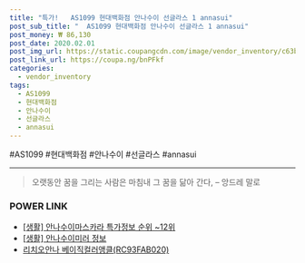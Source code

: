 ```yaml
--- 
title: "특가!   AS1099 현대백화점 안나수이 선글라스 1 annasui" 
post_sub_title: "  AS1099 현대백화점 안나수이 선글라스 1 annasui" 
post_money: ₩ 86,130 
post_date: 2020.02.01 
post_img_url: https://static.coupangcdn.com/image/vendor_inventory/c63b/7de4aa6c19d1e5ca950e96a569fa50429d73147eaf258558d8a7e2838958.jpg 
post_link_url: https://coupa.ng/bnPFkf 
categories: 
  - vendor_inventory 
tags: 
  - AS1099 
  - 현대백화점 
  - 안나수이 
  - 선글라스 
  - annasui 
--- 
```

  #AS1099 #현대백화점 #안나수이 #선글라스 #annasui 
<hr> 

> 오랫동안 꿈을 그리는 사람은 마침내 그 꿈을 닮아 간다, – 앙드레 말로 


### POWER LINK

* <a href="https://blog.naver.com/sakai111/221776342317" target="_blank"> [생활] 안나수이마스카라 특가정보 순위 ~12위</a>
* <a href="https://blog.naver.com/santokki14/221763575396" target="_blank"> [생활] 안나수이미러 정보 </a>
* <a href="https://blog.naver.com/santokki14/221780309823" target="_blank">리치오안나 베이직컬러앵클(RC93FAB020)</a>
